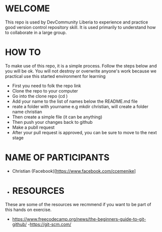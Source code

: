 # WELCOME
This repo is used by DevCommunity Liberia to experience and practice good version control repository skill. It is used primarily to understand how to collaborate in a large group.

# HOW TO
To make use of this repo, it is a simple process. Follow the steps below and you will be ok. You will not destroy or overwrite anyone's work because we practical use this started environment for learning

* First you need to folk the repo link
* Clone the repo to your computer
* Go into the clone repo (cd <nameofrepo>)
* Add your name to the list of names below the README.md file
* reate a folder with yourname e.g mkdir christian, will create a folder name christian
* Then create a simple file (it can be anything)
* Then push your changes back to github
* Make a publl request
* After your pull request is approved, you can be sure to move to the next stage


# NAME OF PARTICIPANTS
- Christian (Facebook)[https://www.facebook.com/ccemenike]

* # RESOURCES
These are some of the resources we recmmend if you want to be part of this hands on exercise.
- https://www.freecodecamp.org/news/the-beginners-guide-to-git-github/
-https://git-scm.com/
